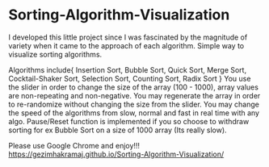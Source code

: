 # Sorting-Algorithm-Visualization
I developed this little project since I was fascinated by the magnitude of variety when it came to the approach of each algorithm.
Simple way to visualize sorting algorithms.

Algorithms include{
  Insertion Sort,
  Bubble Sort,
  Quick Sort, 
  Merge Sort,
  Cocktail-Shaker Sort,
  Selection Sort,
  Counting Sort,
  Radix Sort
}
You use the slider in order to change the size of the array (100 - 1000), array values are non-repeating and non-negative.
You may regenerate the array in order to re-randomize without changing the size from the slider.
You may change the speed of the algorithms from slow, normal and fast in real time with any algo.
Pause/Reset function is implemented if you so choose to withdraw sorting for ex Bubble Sort on a size of 1000 array (Its really slow).

Please use Google Chrome and enjoy!!! https://gezimhakramaj.github.io/Sorting-Algorithm-Visualization/
